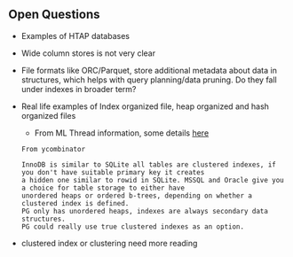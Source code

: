 ## Open Questions

- Examples of HTAP databases
- Wide column stores is not very clear
- File formats like ORC/Parquet, store additional metadata about data in structures, which helps with query planning/data pruning. Do they fall under indexes in broader term?
- Real life examples of Index organized file, heap organized and hash organized files
  - From ML Thread information, some details [here](https://news.ycombinator.com/item?id=34165249)
  ```
  From ycombinator

  InnoDB is similar to SQLite all tables are clustered indexes, if you don't have suitable primary key it creates 
  a hidden one similar to rowid in SQLite. MSSQL and Oracle give you a choice for table storage to either have 
  unordered heaps or ordered b-trees, depending on whether a clustered index is defined.
  PG only has unordered heaps, indexes are always secondary data structures. 
  PG could really use true clustered indexes as an option.
  ```

- clustered index or clustering need more reading
